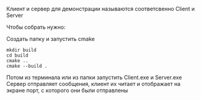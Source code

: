 Клиент и сервер для демонстрации называются соответсвенно Client и Server

Чтобы собрать нужно:

Создать папку и запустить cmake

```
mkdir build
cd build 
cmake ..
cmake --build .
```

Потом из терминала или из папки запустить Client.exe и Server.exe
Сервер отправляет сообщения, клиент их читает и отображает на экране порт, с которого они были отправлены